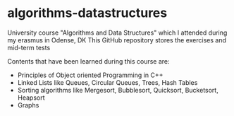 # algorithms-datastructures
University course "Algorithms and Data Structures" which I attended during my erasmus in Odense, DK
This GitHub repository stores the exercises and mid-term tests

Contents that have been learned during this course are:
- Principles of Object oriented Programming in C++
- Linked Lists like Queues, Circular Queues, Trees, Hash Tables
- Sorting algorithms like Mergesort, Bubblesort, Quicksort, Bucketsort, Heapsort
- Graphs

